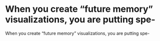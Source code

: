 # When you create “future memory” visualizations, you are putting spe-

When you create “future memory” visualizations, you are putting spe-